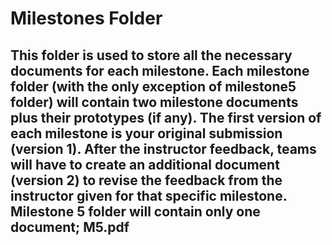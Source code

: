 # Milestones Folder

## This folder is used to store all the necessary documents for each milestone. Each milestone folder (with the only exception of milestone5 folder) will contain two milestone documents plus their prototypes (if any). The first version of each milestone is your original submission (version 1). After the instructor feedback, teams will have to create an additional document (version 2) to revise the feedback from the instructor given for that specific milestone. Milestone 5 folder will contain only one document; M5.pdf
